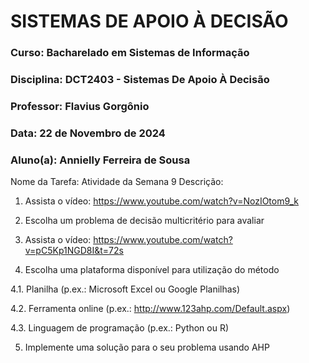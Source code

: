 # SISTEMAS DE APOIO À DECISÃO

### Curso: Bacharelado em Sistemas de Informação 
### Disciplina: DCT2403 - Sistemas De Apoio À Decisão 
### Professor:  Flavius Gorgônio
### Data: 22 de Novembro de 2024 
### Aluno(a): Annielly Ferreira de Sousa

Nome da Tarefa:
Atividade da Semana 9
Descrição:
1. Assista o vídeo: https://www.youtube.com/watch?v=NozIOtom9_k

2. Escolha um problema de decisão multicritério para avaliar

3. Assista o vídeo: https://www.youtube.com/watch?v=pC5Kp1NGD8I&t=72s

4. Escolha uma plataforma disponível para utilização do método

4.1. Planilha (p.ex.: Microsoft Excel ou Google Planilhas)

4.2. Ferramenta online (p.ex.: http://www.123ahp.com/Default.aspx)

4.3. Linguagem de programação (p.ex.: Python ou R)

5. Implemente uma solução para o seu problema usando AHP
